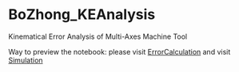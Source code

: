 # BoZhong_KEAnalysis
Kinematical Error Analysis of Multi-Axes Machine Tool

Way to preview the notebook:
please visit [ErrorCalculation](https://nbviewer.org/github/fly-pigTH/BoZhong_KEAnalysis/blob/main/Formula/ErrorCalculation.ipynb)
and visit [Simulation](https://nbviewer.org/github/fly-pigTH/BoZhong_KEAnalysis/blob/main/Simulation/BoZhonRobot_display.ipynb)